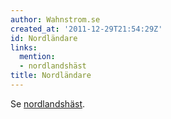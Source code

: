 ```yaml
---
author: Wahnstrom.se
created_at: '2011-12-29T21:54:29Z'
id: Nordländare
links:
  mention:
  - nordlandshäst
title: Nordländare
---
```


Se [nordlandshäst].

  [nordlandshäst]: nordlandshäst